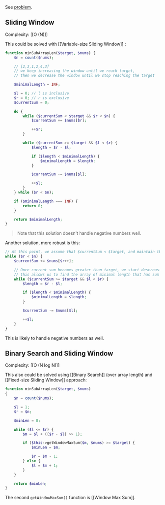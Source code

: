 See [problem](https://leetcode.com/problems/minimum-size-subarray-sum/description/?envType=problem-list-v2&envId=sliding-window).

## Sliding Window

Complexity: [[O (N)]]

This could be solved with [[Variable-size Sliding Window]] :

```php
function minSubArrayLen($target, $nums) {
    $n = count($nums);

    // [2,3,1,2,4,3]        
    // we keep increasing the window until we reach target, 
    // then we decrease the window until we stop reaching the target

    $minimalLength = INF;

    $l = 0; // l is inclusive
    $r = 0; // r is exclusive
    $currentSum = 0;

    do {
        while ($currentSum < $target && $r < $n) {
            $currentSum += $nums[$r];

            ++$r;
        }

        while ($currentSum >= $target && $l < $r) {
            $length = $r - $l;

            if ($length < $minimalLength) {
                $minimalLength = $length;
            }

            $currentSum -= $nums[$l];

            ++$l;
        }
    } while ($r < $n);

    if ($minimalLength === INF) {
        return 0;
    }

    return $minimalLength;
}
```

> Note that this solution doesn't handle negative numbers well.

Another solution, more robust is this:

```php
// At this point, we assume that $currentSum < $target, and maintain this state in the loop
while ($r < $n) {
    $currentSum += $nums[$r++];

    // Once current sum becomes greater than target, we start descreasing the size of subarray by shifting left pointer - 
    // this allows us to find the array of minimal length that has sum greater than or equal to target
    while ($currentSum >= $target && $l < $r) {
        $length = $r - $l;

        if ($length < $minimalLength) {
            $minimalLength = $length;
        }

        $currentSum -= $nums[$l];

        ++$l;
    }
}
```

This is likely to handle negative numbers as well.

## Binary Search and Sliding Window 

Complexity: [[O (N log N)]]

This also could be solved using [[Binary Search]] (over array length) and [[Fixed-size Sliding Window]] approach:

```php
function minSubArrayLen($target, $nums)
{   
    $n = count($nums);

    $l = 1;
    $r = $n;

    $minLen = 0;

    while ($l <= $r) {
        $m = $l + (($r - $l) >> 1);

        if ($this->getWindowMaxSum($m, $nums) >= $target) {
            $minLen = $m;

            $r = $m - 1;
        } else {
            $l = $m + 1;
        }
    }

    return $minLen;
}
```

The second `getWindowMaxSum()` function is [[Window Max Sum]].
